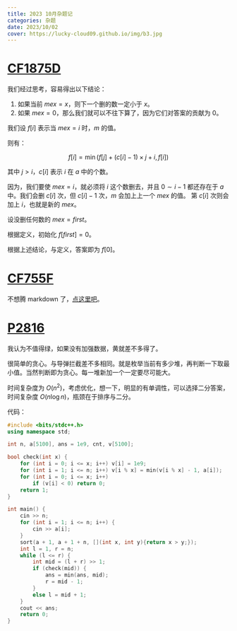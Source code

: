 ```yaml
---
title: 2023 10月杂题记
categories: 杂题
date: 2023/10/02
cover: https://lucky-cloud09.github.io/img/b3.jpg
---
```



# [CF1875D](https://www.luogu.com.cn/problem/CF1875D)

我们经过思考，容易得出以下结论：

1. 如果当前 $mex = x$，则下一个删的数一定小于 $x$。
1. 如果 $mex = 0$，那么我们就可以不往下算了，因为它们对答案的贡献为 $0$。

我们设 $f[i]$ 表示当 $mex = i$ 时，$m$ 的值。

则有：

$$f[i] = \min(f[j] + (c[i] - 1) \times j + i, f[i])$$

其中 $j > i$，$c[i]$ 表示 $i$ 在 $a$ 中的个数。

因为，我们要使 $mex = i$，就必须将 $i$ 这个数删去，并且 $0 \sim i-1$ 都还存在于 $a$ 中。我们会删 $c[i]$ 次，但 $c[i] - 1$ 次，$m$ 会加上上一个 $mex$ 的值。 第 $c[i]$ 次则会加上 $i$，也就是新的 $mex$。

设没删任何数的 $mex = first$。

根据定义，初始化 $f[first] = 0$。

根据上述结论，与定义，答案即为 $f[0]$。

# [CF755F](https://www.luogu.com.cn/problem/CF755F)

不想腾 markdown 了，[点这里吧](https://www.luogu.com.cn/blog/712506/solution-cf755f)。

# [P2816](https://www.luogu.com.cn/problem/P2816)

我认为不值得绿，如果没有加强数据，黄就差不多得了。

很简单的贪心。与导弹拦截差不多相同。就是枚举当前有多少堆，再判断一下取最小值。当然判断即为贪心。每一堆新加一个一定要尽可能大。

时间复杂度为 $O(n^2)$，考虑优化，想一下，明显的有单调性，可以选择二分答案，时间复杂度 $O(n \log n)$，瓶颈在于排序与二分。

代码：
```cpp
#include <bits/stdc++.h>
using namespace std;

int n, a[5100], ans = 1e9, cnt, v[5100];

bool check(int x) {
	for (int i = 0; i <= x; i++) v[i] = 1e9;
	for (int i = 1; i <= n; i++) v[i % x] = min(v[i % x] - 1, a[i]);
	for (int i = 0; i <= x; i++)
		if (v[i] < 0) return 0;
	return 1;
}

int main() {
	cin >> n;
	for (int i = 1; i <= n; i++) {
		cin >> a[i];
	}
	sort(a + 1, a + 1 + n, [](int x, int y){return x > y;});
	int l = 1, r = n;
	while (l <= r) {
		int mid = (l + r) >> 1;
		if (check(mid)) {
			ans = min(ans, mid);
			r = mid - 1;
		}
		else l = mid + 1;
	}
	cout << ans;
	return 0;
}
```